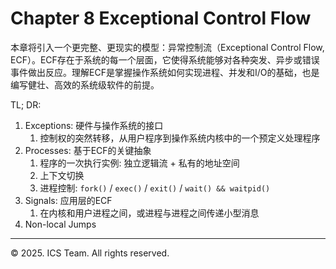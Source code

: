 # Chapter 8 Exceptional Control Flow

本章将引入一个更完整、更现实的模型：异常控制流（Exceptional Control Flow, ECF）。ECF存在于系统的每一个层面，它使得系统能够对各种突发、异步或错误事件做出反应。理解ECF是掌握操作系统如何实现进程、并发和I/O的基础，也是编写健壮、高效的系统级软件的前提。

TL; DR:

1. Exceptions: 硬件与操作系统的接口
    1. 控制权的突然转移，从用户程序到操作系统内核中的一个预定义处理程序
2. Processes: 基于ECF的关键抽象
    1. 程序的一次执行实例: 独立逻辑流 + 私有的地址空间
    2. 上下文切换
    3. 进程控制: `fork()` / `exec()` / `exit()` / `wait() && waitpid()`
3. Signals: 应用层的ECF
    1. 在内核和用户进程之间，或进程与进程之间传递小型消息
4. Non-local Jumps



------

© 2025. ICS Team. All rights reserved.